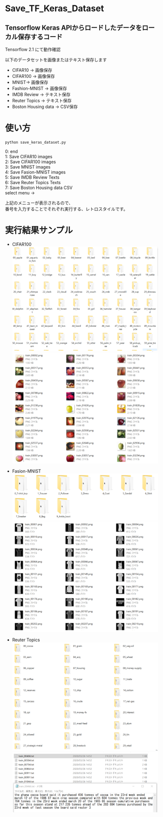 # Save_TF_Keras_Dataset
## Tensorflow Keras APIからロードしたデータをローカル保存するコード 
Tensorflow 2.1 にて動作確認  

以下のデータセットを画像またはテキスト保存します  
* CIFAR10 -> 画像保存
* CIFAR100 -> 画像保存
* MNIST-> 画像保存
* Fashion-MNIST -> 画像保存
* IMDB Review -> テキスト保存
* Reuter Topics -> テキスト保存
* Boston Housing data -> CSV保存



# 使い方
`python save_keras_dataset.py`

0: end  
1: Save CIFAR10 images  
2: Save CIFAR100 images  
3: Save MNIST images  
4: Save Fasion-MNIST images  
5: Save IMDB Review Texts  
6: Save Reuter Topics Texts  
7: Save Boston Housing data CSV  
select menu ->  

上記のメニューが表示されるので、  
番号を入力することでそれぞれ実行する、レトロスタイルです。


# 実行結果サンプル

* CIFAR100  
![cifar100](screenshot/ss_cifar100.png)  
![cifar100](screenshot/ss_cifar100_apple.png)  

* Fasion-MNIST  
![Fasion-MNIST](screenshot/ss_fmnist.png)  
![Fasion-MNIST](screenshot/ss_fmnist_tshirt.png)  

* Reuter Topics  
![Reuter](screenshot/ss_reuter.png)  
![Reuter](screenshot/ss_reuter_cocoa.png)  
